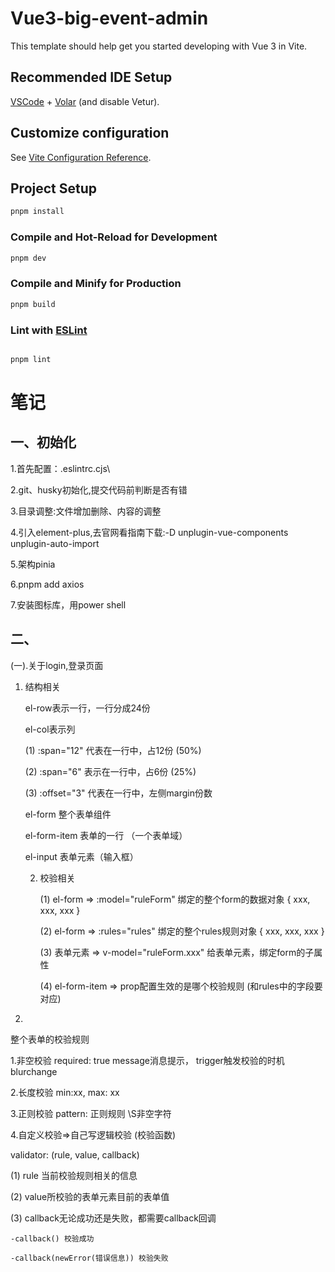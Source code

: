 # Vue3-big-event-admin

This template should help get you started developing with Vue 3 in Vite.

## Recommended IDE Setup

[VSCode](https://code.visualstudio.com/) + [Volar](https://marketplace.visualstudio.com/items?itemName=Vue.volar) (and disable Vetur).

## Customize configuration

See [Vite Configuration Reference](https://vite.dev/config/).

## Project Setup

```sh
pnpm install
```

### Compile and Hot-Reload for Development

```sh
pnpm dev
```

### Compile and Minify for Production

```sh
pnpm build
```

### Lint with [ESLint](https://eslint.org/)

```sh

pnpm lint
```

# 笔记

## 一、初始化

1.首先配置：.eslintrc.cjs\

2.git、husky初始化,提交代码前判断是否有错

3.目录调整:文件增加删除、内容的调整

4.引入element-plus,去官网看指南下载:-D unplugin-vue-components unplugin-auto-import

5.架构pinia

6.pnpm add axios

7.安装图标库，用power shell

## 二、

(一)\.关于login,登录页面

1. 结构相关

   el-row表示一行，一行分成24份

   el-col表示列

   (1) :span="12"  代表在一行中，占12份 (50%)

   (2) :span="6"   表示在一行中，占6份  (25%)

   (3) :offset="3" 代表在一行中，左侧margin份数

   el-form 整个表单组件

   el-form-item 表单的一行 （一个表单域）

   el-input 表单元素（输入框）

   2. 校验相关

      (1) el-form => :model="ruleForm"      绑定的整个form的数据对象 { xxx, xxx, xxx }

      (2) el-form => :rules="rules"         绑定的整个rules规则对象  { xxx, xxx, xxx }

      (3) 表单元素 => v-model="ruleForm.xxx" 给表单元素，绑定form的子属性

      (4) el-form-item => prop配置生效的是哪个校验规则 (和rules中的字段要对应)

3.

整个表单的校验规则

1.非空校验 required: true      message消息提示，  trigger触发校验的时机blurchange

2.长度校验 min:xx, max: xx

3.正则校验 pattern: 正则规则    \S非空字符

4.自定义校验=>自己写逻辑校验 (校验函数)

   validator: (rule, value, callback)

   (1) rule  当前校验规则相关的信息

   (2) value所校验的表单元素目前的表单值

   (3) callback无论成功还是失败，都需要callback回调

    -callback() 校验成功

    -callback(newError(错误信息)) 校验失败



<!-- 

    1. 结构相关

      el-row表示一行，一行分成24份 

       el-col表示列  

       (1) :span="12"  代表在一行中，占12份 (50%)

       (2) :span="6"   表示在一行中，占6份  (25%)

       (3) :offset="3" 代表在一行中，左侧margin份数


       el-form 整个表单组件

       el-form-item 表单的一行 （一个表单域）

       el-input 表单元素（输入框）

    2. 校验相关

       (1) el-form => :model="ruleForm"      绑定的整个form的数据对象 { xxx, xxx, xxx }

       (2) el-form => :rules="rules"         绑定的整个rules规则对象  { xxx, xxx, xxx }

       (3) 表单元素 => v-model="ruleForm.xxx" 给表单元素，绑定form的子属性

       (4) el-form-item => prop配置生效的是哪个校验规则 (和rules中的字段要对应)

  -->
